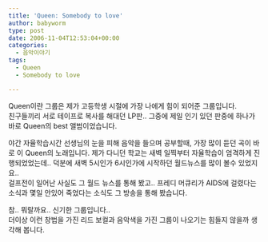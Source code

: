 ```yaml
---
title: 'Queen: Somebody to love'
author: babyworm
type: post
date: 2006-11-04T12:53:04+00:00
categories:
  - 음악이야기
tags:
  - Queen
  - Somebody to love

---
```

Queen이란 그룹은 제가 고등학생 시절에 가장 나에게 힘이 되어준 그룹입니다.  
친구들끼리 서로 테이프로 복사를 해대던 LP판.. 그중에 제일 인기 있던 판중에 하나가 바로 Queen의 best 앨범이었습니다. 

야간 자율학습시간 선생님의 눈을 피해 음악을 들으며 공부할때, 가장 많이 듣던 곡이 바로 이 Queen의 노래입니다. 제가 다니던 학교는 새벽 일찍부터 자율학습이 엄격하게 진행되었었는데.. 덕분에 새벽 5시인가 6시인가에 시작하던 월드뉴스를 많이 볼수 있었지요..  
걸프전이 일어난 사실도 그 월드 뉴스를 통해 봤고.. 프레디 머큐리가 AIDS에 걸렸다는 소식과 몇일 안있어 죽었다는 소식도 그 방송을 통해 봤습니다. 

참.. 뭐랄까요.. 신기한 그룹입니다..  
더이상 이런 창법을 가진 리드 보컬과 음악색을 가진 그룹이 나오기는 힘들지 않을까 생각해 봅니다. 

<!--><![endif]--></object>